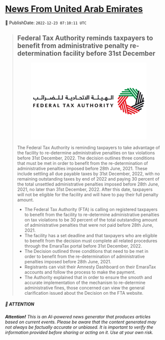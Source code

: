[News From United Arab Emirates](https://github.com/UAE-Camel/News)
==========


📆 PublishDate: `2022-12-23 07:10:11 UTC`


> ## Federal Tax Authority reminds taxpayers to benefit from administrative penalty re-determination facility before 31st December
> <p align="center"><img height="250" src="https://github.com/UAE-Camel/News/raw/main/images/1395303113619.jpg"></p
> 
> The Federal Tax Authority is reminding taxpayers to take advantage of the facility to re-determine administrative penalties on tax violations before 31st December, 2022. The decision outlines three conditions that must be met in order to benefit from the re-determination of administrative penalties imposed before 28th June, 2021. These include settling all due payable taxes by 31st December, 2022, with no remaining outstanding taxes by end of 2022 and paying 30 percent of the total unsettled administrative penalties imposed before 28th June, 2021, no later than 31st December, 2022. After this date, taxpayers will not be eligible for the facility and will have to pay their full penalty amount.
> 
> - The Federal Tax Authority (FTA) is calling on registered taxpayers to benefit from the facility to re-determine administrative penalties on tax violations to be 30 percent of the total outstanding amount of administrative penalties that were not paid before 28th June, 2021.
> - The facility has a set deadline and that taxpayers who are eligible to benefit from the decision must complete all related procedures through the EmaraTax portal before 31st December, 2022.
> - The Decision outlined three conditions that need to be met in order to benefit from the re-determination of administrative penalties imposed before 28th June, 2021.
> - Registrants can visit their Amnesty Dashboard on their EmaraTax accounts and follow the process to make the payment.
> - The Authority explained that in order to ensure the smooth and accurate implementation of the mechanism to re-determine administrative fines, those concerned can view the general clarification issued about the Decision on the FTA website.


##### 📝 ATTENTION

###### **Attention!** This is an AI-powered news generator that produces articles based on current events. Please be aware that the content generated may not always be factually accurate or unbiased. It is important to verify the information provided before sharing or acting on it. Use at your own risk.
